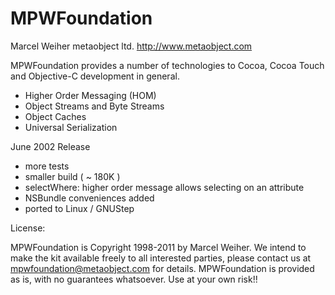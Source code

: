 
MPWFoundation
=============

Marcel Weiher
metaobject ltd.
http://www.metaobject.com


MPWFoundation provides a number of technologies to Cocoa, Cocoa Touch
and Objective-C development in general.

 - Higher Order Messaging (HOM)
 - Object Streams and Byte Streams
 - Object Caches
 - Universal Serialization





June 2002 Release

- more tests
- smaller build ( ~ 180K )
- selectWhere:  higher order message allows selecting on an attribute
- NSBundle conveniences added
- ported to Linux / GNUStep


License:

MPWFoundation is Copyright 1998-2011 by Marcel Weiher.  We intend to make the kit available freely to all interested parties, please contact us at mpwfoundation@metaobject.com for details.  MPWFoundation is provided as is, with no guarantees whatsoever.  Use at your own risk!!

